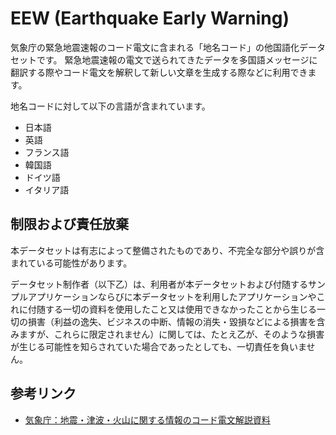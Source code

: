 # EEW (Earthquake Early Warning)

気象庁の緊急地震速報のコード電文に含まれる「地名コード」の他国語化データセットです。
緊急地震速報の電文で送られてきたデータを多国語メッセージに翻訳する際やコード電文を解釈して新しい文章を生成する際などに利用できます。

地名コードに対して以下の言語が含まれています。
- 日本語
- 英語
- フランス語
- 韓国語
- ドイツ語
- イタリア語

## 制限および責任放棄

本データセットは有志によって整備されたものであり、不完全な部分や誤りが含まれている可能性があります。

データセット制作者（以下乙）は、利用者が本データセットおよび付随するサンプルアプリケーションならびに本データセットを利用したアプリケーションやこれに付随する一切の資料を使用したこと又は使用できなかったことから生じる一切の損害（利益の逸失、ビジネスの中断、情報の消失・毀損などによる損害を含みますが、これらに限定されません）に関しては、たとえ乙が、そのような損害が生じる可能性を知らされていた場合であったとしても、一切責任を負いません。

## 参考リンク
- [気象庁：地震・津波・火山に関する情報のコード電文解説資料](https://www.data.jma.go.jp/add/suishin/catalogue/format/SvdEto_tsunami_103_format.pdf)
